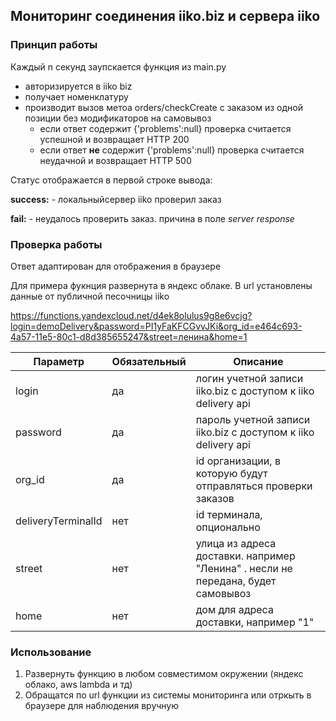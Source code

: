 ## Мониторинг соединения iiko.biz и сервера iiko

### Принцип работы 
Каждый n секунд заупскается функция из main.py
 * авторизируется в iiko biz
 * получает номенклатуру
 * производит вызов метоа orders/checkCreate с заказом из одной позиции без модификаторов на самовывоз
    * если ответ содержит {'problems':null} проверка считается успешной и возвращает HTTP 200
    * если ответ **не** содержит {'problems':null} проверка считается неудачной и возвращает HTTP 500
    

Статус отображается в первой строке вывода:

**success:** - локальныйсервер iiko проверил заказ

**fail:** - неудалось проверить заказ. причина в поле  *server response*

 
    
### Проверка работы
Ответ адаптирован для отображения в браузере
    
Для примера фукнция развернута в яндекс облаке. В url установлены данные от публичной песочницы iiko 

https://functions.yandexcloud.net/d4ek8olulus9g8e6vcjg?login=demoDelivery&password=PI1yFaKFCGvvJKi&org_id=e464c693-4a57-11e5-80c1-d8d385655247&street=ленина&home=1

| Параметр  |Обязательный| Описание |
| ----------|--- | ------------- |
| login  | да |логин учетной записи iiko.biz с доступом к iiko delivery  api |
| password | да | пароль учетной записи iiko.biz с доступом к iiko delivery  api|
| org_id | да | id организации, в которую будут отправляться проверки заказов |
|deliveryTerminalId | нет | id терминала, опционально|
| street| нет | улица из адреса доставки. например "Ленина" . несли не передана, будет самовывоз| 
| home   |  нет | дом для адреса доставки, например "1"|


### Использование
1) Развернуть функцию  в любом совместимом окружении (яндекс облако, aws lambda  и тд)
2) Обращатся по url функции из системы  мониторинга или отркыть в браузере  для наблюдения вручную

 




